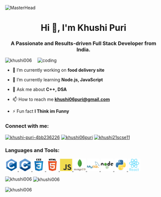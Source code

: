 ![MasterHead](https://camo.githubusercontent.com/d6ebdf0be8c981a367c8226b0c0554db04a3235f4018c75ad1951fd67be61cc4/68747470733a2f2f6a75736d61726b746563682e636f6d2f7075626c69632f612f696d616765732f70616765732f7765625f646576656c6f706d656e742e676966)
<h1 align="center">Hi 👋, I'm Khushi Puri</h1>
<h3 align="center">A Passionate and Results-driven Full Stack Developer from India.</h3>
<img align="right" alt="coding" width="400" src="https://thumbs.gfycat.com/GlisteningAggravatingJunebug-size_restricted.gif">

<p align="left"> <img src="https://komarev.com/ghpvc/?username=khushi006&label=Profile%20views&color=0e75b6&style=flat" alt="khushi006" /> </p>

- 🔭 I’m currently working on **food delivery site**

- 🌱 I’m currently learning **Node.js, JavaScript**

- 💬 Ask me about **C++, DSA**

- 📫 How to reach me **khushi06puri@gmail.com**

- ⚡ Fun fact **I Think im Funny**

<h3 align="left">Connect with me:</h3>
<p align="left">
<a href="https://linkedin.com/in/khushi-puri-4bb236226" target="blank"><img align="center" src="https://raw.githubusercontent.com/rahuldkjain/github-profile-readme-generator/master/src/images/icons/Social/linked-in-alt.svg" alt="khushi-puri-4bb236226" height="30" width="40" /></a>
<a href="https://instagram.com/khushi06puri" target="blank"><img align="center" src="https://raw.githubusercontent.com/rahuldkjain/github-profile-readme-generator/master/src/images/icons/Social/instagram.svg" alt="khushi06puri" height="30" width="40" /></a>
<a href="https://www.codechef.com/users/khushi21scse11" target="blank"><img align="center" src="https://cdn.jsdelivr.net/npm/simple-icons@3.1.0/icons/codechef.svg" alt="khushi21scse11" height="30" width="40" /></a>
</p>

<h3 align="left">Languages and Tools:</h3>
<p align="left"> <a href="https://www.cprogramming.com/" target="_blank" rel="noreferrer"> <img src="https://raw.githubusercontent.com/devicons/devicon/master/icons/c/c-original.svg" alt="c" width="40" height="40"/> </a> <a href="https://www.w3schools.com/cpp/" target="_blank" rel="noreferrer"> <img src="https://raw.githubusercontent.com/devicons/devicon/master/icons/cplusplus/cplusplus-original.svg" alt="cplusplus" width="40" height="40"/> </a> <a href="https://www.w3schools.com/css/" target="_blank" rel="noreferrer"> <img src="https://raw.githubusercontent.com/devicons/devicon/master/icons/css3/css3-original-wordmark.svg" alt="css3" width="40" height="40"/> </a> <a href="https://www.w3.org/html/" target="_blank" rel="noreferrer"> <img src="https://raw.githubusercontent.com/devicons/devicon/master/icons/html5/html5-original-wordmark.svg" alt="html5" width="40" height="40"/> </a> <a href="https://developer.mozilla.org/en-US/docs/Web/JavaScript" target="_blank" rel="noreferrer"> <img src="https://raw.githubusercontent.com/devicons/devicon/master/icons/javascript/javascript-original.svg" alt="javascript" width="40" height="40"/> </a> <a href="https://www.mongodb.com/" target="_blank" rel="noreferrer"> <img src="https://raw.githubusercontent.com/devicons/devicon/master/icons/mongodb/mongodb-original-wordmark.svg" alt="mongodb" width="40" height="40"/> </a> <a href="https://www.mysql.com/" target="_blank" rel="noreferrer"> <img src="https://raw.githubusercontent.com/devicons/devicon/master/icons/mysql/mysql-original-wordmark.svg" alt="mysql" width="40" height="40"/> </a> <a href="https://nodejs.org" target="_blank" rel="noreferrer"> <img src="https://raw.githubusercontent.com/devicons/devicon/master/icons/nodejs/nodejs-original-wordmark.svg" alt="nodejs" width="40" height="40"/> </a> <a href="https://www.python.org" target="_blank" rel="noreferrer"> <img src="https://raw.githubusercontent.com/devicons/devicon/master/icons/python/python-original.svg" alt="python" width="40" height="40"/> </a> <a href="https://reactjs.org/" target="_blank" rel="noreferrer"> <img src="https://raw.githubusercontent.com/devicons/devicon/master/icons/react/react-original-wordmark.svg" alt="react" width="40" height="40"/> </a> </p>

<p><img align="left" src="https://github-readme-stats.vercel.app/api/top-langs?username=khushi006&show_icons=true&locale=en&layout=compact" alt="khushi006" /></p>

<p>&nbsp;<img align="center" src="https://github-readme-stats.vercel.app/api?username=khushi006&show_icons=true&locale=en" alt="khushi006" /></p>

<p><img align="center" src="https://github-readme-streak-stats.herokuapp.com/?user=khushi006&" alt="khushi006" /></p>
